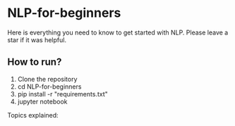 # NLP-for-beginners
Here is everything you need to know to get started with NLP. Please leave a star if it was helpful. 


## How to run?
1) Clone the repository
2) cd NLP-for-beginners 
3) pip install -r "requirements.txt"
4) jupyter notebook

Topics explained:
